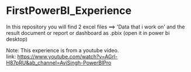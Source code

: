 # FirstPowerBI_Experience</br>
In this repository you will find 2 excel files ==> 'Data that i work on' and the result document or report or dashboard as .pbix (open it in power bi desktop)

Note: This experience is from a youtube video. </br>
link: https://www.youtube.com/watch?v=AGrl-H87pRU&ab_channel=AviSingh-PowerBIPro
